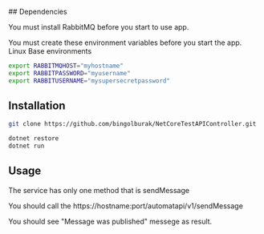 ## Dependencies

You must install RabbitMQ before you start to use app.

You must create these environment variables before you start the app.
Linux Base environments
```sh
export RABBITMQHOST="myhostname"
export RABBITPASSWORD="myusername"
export RABBITUSERNAME="mysupersecretpassword"
```

## Installation

```sh
git clone https://github.com/bingolburak/NetCoreTestAPIController.git
```

```sh
dotnet restore
dotnet run
```



## Usage
The service has only one method that is sendMessage

You should call the https://hostname:port/automatapi/v1/sendMessage

You should see "Message was published" messege as result.


